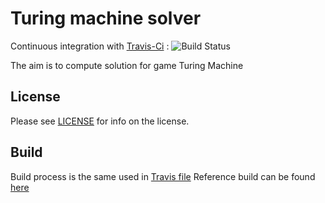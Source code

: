 # Turing machine solver

Continuous integration with [Travis-Ci](https://travis-ci.com/quicky2000/turing_machine_solver) : ![Build Status](https://travis-ci.com/quicky2000/turing_machine_solver.svg?branch=master)

The aim is to compute solution for game Turing Machine


License
-------
Please see [LICENSE](LICENSE) for info on the license.

Build
-----

Build process is the same used in [Travis file](.travis.yml)
Reference build can be found [here](https://travis-ci.com/quicky2000/turing_machine_solver)

